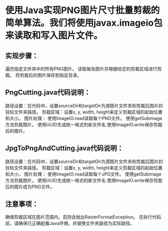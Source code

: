 # 使用Java实现PNG图片尺寸批量剪裁的简单算法。我们将使用javax.imageio包来读取和写入图片文件。

## 实现步骤：
遍历指定文件夹中的所有PNG图片。
读取每张图片并根据给定的剪裁区域进行剪裁。
将剪裁后的图片保存到指定目录。

## PngCutting.java代码说明：
路径设置：在代码中，设置sourceDir和targetDir为源图片文件夹和剪裁后图片的目标文件夹路径。
剪裁区域：设置x, y, width, height来定义剪裁区域的起始位置和大小。
图片处理：
使用ImageIO.read读取每个PNG文件。
使用getSubimage方法剪裁图片。
使用UUID生成统一格式的新文件名
使用ImageIO.write保存剪裁后的图片。

## JpgToPngAndCutting.java代码说明：
路径设置：在代码中，设置sourceDir和targetDir为源图片文件夹和剪裁后图片的目标文件夹路径。
剪裁区域：设置x, y, width, height来定义剪裁区域的起始位置和大小。
图片处理：
使用ImageIO.read读取每个JPG文件。
使用getSubimage方法剪裁图片。
使用UUID生成统一格式的新文件名
使用ImageIO.write保存剪裁后的图片成为PNG文件。

## 注意事项：
确保剪裁区域在图片范围内，否则会抛出RasterFormatException。
在执行代码前，请确保已正确配置Java环境，并替换文件夹路径为实际路径。

